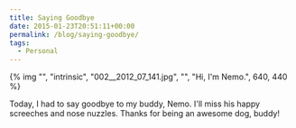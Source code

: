 ```yaml
---
title: Saying Goodbye
date: 2015-01-23T20:51:11+00:00
permalink: /blog/saying-goodbye/
tags:
  - Personal
---
```


{% img "", "intrinsic", "002__2012_07_141.jpg", "", "Hi, I'm Nemo.", 640, 440 %}

Today, I had to say goodbye to my buddy, Nemo. I'll miss his happy screeches and nose nuzzles. Thanks for being an awesome dog, buddy!